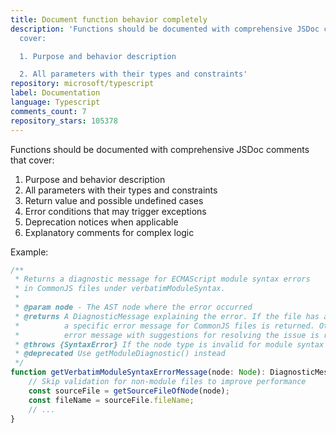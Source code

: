```yaml
---
title: Document function behavior completely
description: 'Functions should be documented with comprehensive JSDoc comments that
  cover:

  1. Purpose and behavior description

  2. All parameters with their types and constraints'
repository: microsoft/typescript
label: Documentation
language: Typescript
comments_count: 7
repository_stars: 105378
---
```


Functions should be documented with comprehensive JSDoc comments that cover:
1. Purpose and behavior description
2. All parameters with their types and constraints
3. Return value and possible undefined cases
4. Error conditions that may trigger exceptions
5. Deprecation notices when applicable
6. Explanatory comments for complex logic

Example:
```typescript
/**
 * Returns a diagnostic message for ECMAScript module syntax errors
 * in CommonJS files under verbatimModuleSyntax.
 *
 * @param node - The AST node where the error occurred
 * @returns A DiagnosticMessage explaining the error. If the file has a .cts or .cjs extension,
 *          a specific error message for CommonJS files is returned. Otherwise, a more general
 *          error message with suggestions for resolving the issue is returned.
 * @throws {SyntaxError} If the node type is invalid for module syntax checking
 * @deprecated Use getModuleDiagnostic() instead
 */
function getVerbatimModuleSyntaxErrorMessage(node: Node): DiagnosticMessage {
    // Skip validation for non-module files to improve performance
    const sourceFile = getSourceFileOfNode(node);
    const fileName = sourceFile.fileName;
    // ...
}
```